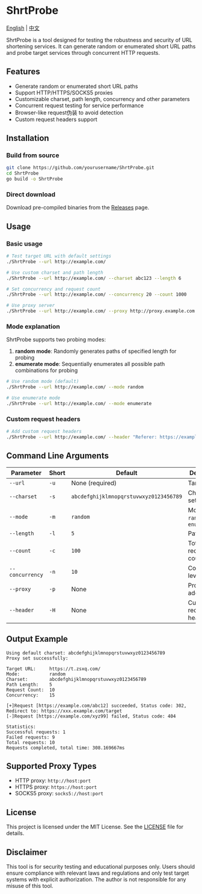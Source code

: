 # ShrtProbe
[English](README-en.md) | [中文](README-zh.md)

ShrtProbe is a tool designed for testing the robustness and security of URL shortening services. It can generate random or enumerated short URL paths and probe target services through concurrent HTTP requests.

## Features

- Generate random or enumerated short URL paths
- Support HTTP/HTTPS/SOCKS5 proxies
- Customizable charset, path length, concurrency and other parameters
- Concurrent request testing for service performance
- Browser-like request伪装 to avoid detection
- Custom request headers support

## Installation

### Build from source

```bash
git clone https://github.com/yourusername/ShrtProbe.git
cd ShrtProbe
go build -o ShrtProbe
```


### Direct download

Download pre-compiled binaries from the [Releases](https://github.com/yourusername/ShrtProbe/releases) page.

## Usage

### Basic usage

```bash
# Test target URL with default settings
./ShrtProbe --url http://example.com/

# Use custom charset and path length
./ShrtProbe --url http://example.com/ --charset abc123 --length 6

# Set concurrency and request count
./ShrtProbe --url http://example.com/ --concurrency 20 --count 1000

# Use proxy server
./ShrtProbe --url http://example.com/ --proxy http://proxy.example.com:8080
```


### Mode explanation

ShrtProbe supports two probing modes:

1. **random mode**: Randomly generates paths of specified length for probing
2. **enumerate mode**: Sequentially enumerates all possible path combinations for probing

```bash
# Use random mode (default)
./ShrtProbe --url http://example.com/ --mode random

# Use enumerate mode
./ShrtProbe --url http://example.com/ --mode enumerate
```


### Custom request headers

```bash
# Add custom request headers
./ShrtProbe --url http://example.com/ --header "Referer: https://example.com/" --header "Cookie: sessionid=abc123"
```


## Command Line Arguments

| Parameter | Short | Default | Description |
|-----------|-------|---------|-------------|
| `--url` | `-u` | None (required) | Target URL |
| `--charset` | `-s` | `abcdefghijklmnopqrstuvwxyz0123456789` | Character set |
| `--mode` | `-m` | `random` | Mode: `random` or `enumerate` |
| `--length` | `-l` | `5` | Path length |
| `--count` | `-c` | `100` | Total request count |
| `--concurrency` | `-n` | `10` | Concurrency level |
| `--proxy` | `-p` | None | Proxy server address |
| `--header` | `-H` | None | Custom request headers |

## Output Example

```
Using default charset: abcdefghijklmnopqrstuvwxyz0123456789
Proxy set successfully: 

Target URL:     https://t.zsxq.com/
Mode:           random
Charset:        abcdefghijklmnopqrstuvwxyz0123456789
Path Length:    5
Request Count:  10
Concurrency:    15

[+]Request [https://example.com/abc12] succeeded, Status code: 302, Redirect to: https://xxx.example.com/target
[-]Request [https://example.com/xyz99] failed, Status code: 404

Statistics:
Successful requests: 1
Failed requests: 9
Total requests: 10
Requests completed, total time: 308.169667ms
```


## Supported Proxy Types

- HTTP proxy: `http://host:port`
- HTTPS proxy: `https://host:port`
- SOCKS5 proxy: `socks5://host:port`

## License

This project is licensed under the MIT License. See the [LICENSE](LICENSE) file for details.

## Disclaimer

This tool is for security testing and educational purposes only. Users should ensure compliance with relevant laws and regulations and only test target systems with explicit authorization. The author is not responsible for any misuse of this tool.
